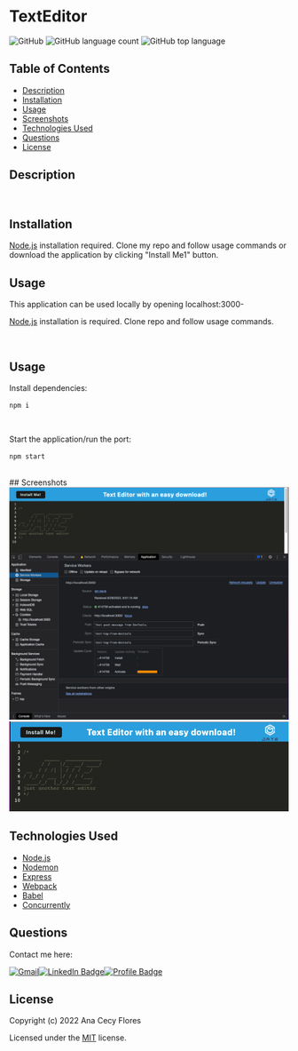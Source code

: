 # TextEditor

![GitHub](https://img.shields.io/github/license/anacecyflores1/TextEditor)
![GitHub language count](https://img.shields.io/github/languages/count/anacecyflores1/TextEditor)
![GitHub top language](https://img.shields.io/github/languages/top/anacecyflores1/TextEditor)

## Table of Contents

- [Description](#description)
- [Installation](#installation)
- [Usage](#usage)
- [Screenshots](#screenshots)
- [Technologies Used](#technologies-used)
- [Questions](#questions)
- [License](#license)

## Description

<br>

## Installation

[Node.js](https://nodejs.org/en/) installation required. Clone my repo and follow usage commands or download the application by clicking "Install Me1" button.

## Usage

This application can be used locally by opening localhost:3000-

[Node.js](https://nodejs.org/en/) installation is required. Clone repo and follow usage commands.

<br>

## Usage

Install dependencies:

```
npm i
```

<br>

Start the application/run the port:

```
npm start
```

<br>
## Screenshots

<img src="./assets/sw.png" alt="Service Worker Screenshot" title="Service Worker"> 
<br>
<img src="./assets/jate.png" alt="Console Screenshot" title="Console">

## Technologies Used

- [Node.js](https://nodejs.org/en/)
- [Nodemon](https://www.npmjs.com/package/nodemon)
- [Express](https://expressjs.com/)
- [Webpack](https://webpack.js.org/)
- [Babel](https://babeljs.io/)
- [Concurrently](https://www.npmjs.com/package/concurrently)

## Questions

Contact me here:

<a href="mailto: anacecyflores1@gmail.com"><img src="https://img.shields.io/badge/Gmail-D14836?style=for-the-badge&logo=gmail&logoColor=white&color=071A2C" alt="Gmail"/></a><a href="https://www.linkedin.com/in/anacecyflores/"><img src="https://img.shields.io/badge/LinkedIn-blue?style=for-the-badge&logo=linkedin&logoColor=white&color=071A2C" alt="LinkedIn Badge"/></a><a href="https://cecy-professional-portfolio.herokuapp.com/" target="_blank"><img src="https://img.shields.io/badge/Profile-430098?style=for-the-badge&logo=heroku&logoColor=white&color=071A2C" alt="Profile Badge"/></a>

## License

Copyright (c) 2022 Ana Cecy Flores

Licensed under the [MIT](LICENSE) license.
